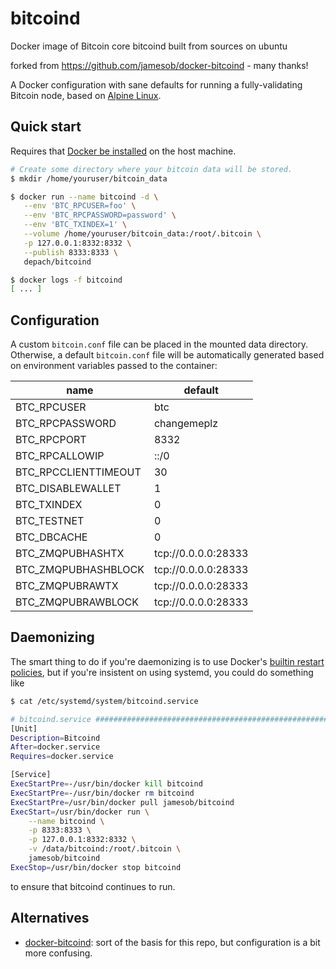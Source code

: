 # bitcoind

Docker image of Bitcoin core bitcoind built from sources on ubuntu

forked from https://github.com/jamesob/docker-bitcoind - many thanks!

A Docker configuration with sane defaults for running a fully-validating
Bitcoin node, based on [Alpine Linux](https://alpinelinux.org/).

## Quick start

Requires that [Docker be installed](https://docs.docker.com/install/) on the host machine.

```bash
# Create some directory where your bitcoin data will be stored.
$ mkdir /home/youruser/bitcoin_data

$ docker run --name bitcoind -d \
   --env 'BTC_RPCUSER=foo' \
   --env 'BTC_RPCPASSWORD=password' \
   --env 'BTC_TXINDEX=1' \
   --volume /home/youruser/bitcoin_data:/root/.bitcoin \
   -p 127.0.0.1:8332:8332 \
   --publish 8333:8333 \
   depach/bitcoind

$ docker logs -f bitcoind
[ ... ]
```


## Configuration

A custom `bitcoin.conf` file can be placed in the mounted data directory.
Otherwise, a default `bitcoin.conf` file will be automatically generated based
on environment variables passed to the container:

| name | default |
| ---- | ------- |
| BTC_RPCUSER | btc |
| BTC_RPCPASSWORD | changemeplz |
| BTC_RPCPORT | 8332 |
| BTC_RPCALLOWIP | ::/0 |
| BTC_RPCCLIENTTIMEOUT | 30 |
| BTC_DISABLEWALLET | 1 |
| BTC_TXINDEX | 0 |
| BTC_TESTNET | 0 |
| BTC_DBCACHE | 0 |
| BTC_ZMQPUBHASHTX | tcp://0.0.0.0:28333 |
| BTC_ZMQPUBHASHBLOCK | tcp://0.0.0.0:28333 |
| BTC_ZMQPUBRAWTX | tcp://0.0.0.0:28333 |
| BTC_ZMQPUBRAWBLOCK | tcp://0.0.0.0:28333 |


## Daemonizing

The smart thing to do if you're daemonizing is to use Docker's [builtin
restart
policies](https://docs.docker.com/config/containers/start-containers-automatically/#use-a-restart-policy),
but if you're insistent on using systemd, you could do something like

```bash
$ cat /etc/systemd/system/bitcoind.service

# bitcoind.service #######################################################################
[Unit]
Description=Bitcoind
After=docker.service
Requires=docker.service

[Service]
ExecStartPre=-/usr/bin/docker kill bitcoind
ExecStartPre=-/usr/bin/docker rm bitcoind
ExecStartPre=/usr/bin/docker pull jamesob/bitcoind
ExecStart=/usr/bin/docker run \
    --name bitcoind \
    -p 8333:8333 \
    -p 127.0.0.1:8332:8332 \
    -v /data/bitcoind:/root/.bitcoin \
    jamesob/bitcoind
ExecStop=/usr/bin/docker stop bitcoind
```

to ensure that bitcoind continues to run.


## Alternatives

- [docker-bitcoind](https://github.com/kylemanna/docker-bitcoind): sort of the
  basis for this repo, but configuration is a bit more confusing.